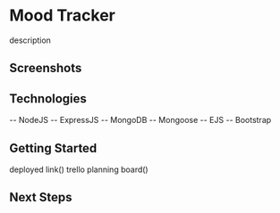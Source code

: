 # Mood Tracker

description

## Screenshots

## Technologies

-- NodeJS
-- ExpressJS
-- MongoDB
-- Mongoose
-- EJS
-- Bootstrap

## Getting Started

deployed link()
trello planning board()


## Next Steps